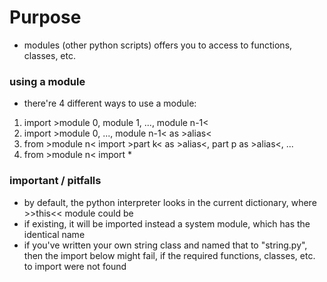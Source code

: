 #	Purpose

-	modules (other python scripts) offers you to access to functions, classes, etc.

###	using a module

-	there're 4 different ways to use a module:
1.	import >module 0, module 1, ..., module n-1<
2.	import >module 0, ..., module n-1< as >alias<
3.	from >module n< import >part k< as >alias<, part p as >alias<, ... 
4.	from >module n< import *

###	important / pitfalls

-	by default, the python interpreter looks in the current dictionary, where >>this<< module could be
-	if existing, it will be imported instead a system module, which has the identical name
-	if you've written your own string class and named that to "string.py", then the import below might fail, if the required functions, classes, etc. to import were not found 